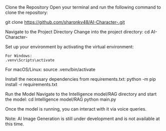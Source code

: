 Clone the Repository
Open your terminal and run the following command to clone the repository:

git clone https://github.com/sharonkv48/AI-Character-.git


Navigate to the Project Directory
Change into the project directory:
cd AI-Character-


Set up your environment by activating the virtual environment:

    For Windows:
    .venv\Scripts\activate

  For macOS/Linux:
  source .venv/bin/activate

Install the necessary dependencies from requirements.txt:
python -m pip install -r requirements.txt

Run the Model
Navigate to the Intelligence model/RAG directory and start the model:
cd Intelligence model/RAG
python main.py

Once the model is running, you can interact with it via voice queries.

Note: AI Image Generation is still under development and is not available at this time.
